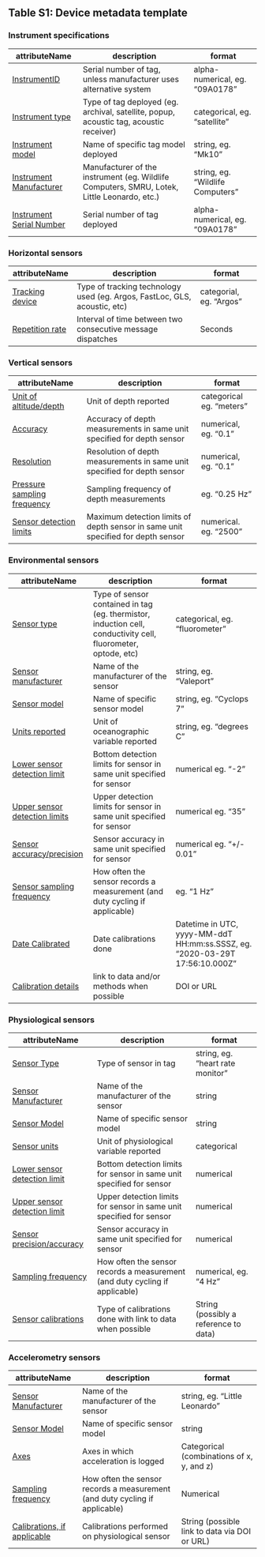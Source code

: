 ## Table S1: Device metadata template

### Instrument specifications
| attributeName | description | format | 
| ------------- | ----------- | ------ |
| [InstrumentID](fields/instrumentID.md) | Serial number of tag, unless manufacturer uses alternative system | alpha-numerical, eg. “09A0178”|
| [Instrument type](fields/instrumentType.md) | Type of tag deployed (eg. archival, satellite, popup, acoustic tag, acoustic receiver) | categorical, eg. “satellite”|
| [Instrument model](fields/instrumentModel.md) | Name of specific tag model deployed | string, eg. “Mk10”|
| [Instrument Manufacturer](fields/instrumentManufacturer.md) | Manufacturer of the instrument (eg. Wildlife Computers, SMRU, Lotek, Little Leonardo, etc.) | string, eg. “Wildlife Computers”|
| [Instrument Serial Number](fields/instrumentSerialNumber.md) | Serial number of tag deployed | alpha-numerical, eg. “09A0178”|

### Horizontal sensors
| attributeName | description | format | 
| ------------- | ----------- | ------ |
| [Tracking device](fields/trackingDevice.md) | Type of tracking technology used (eg. Argos, FastLoc, GLS, acoustic, etc) | categorial, eg. “Argos”|
| [Repetition rate](fields/repetitionRate.md) | Interval of time between two consecutive message dispatches | Seconds|

### Vertical sensors
| attributeName | description | format | 
| ------------- | ----------- | ------ |
| [Unit of altitude/depth ](fields/unitOfAltitudeDepth.md) | Unit of depth reported | categorical eg. “meters”|
| [Accuracy](fields/accuracy.md) | Accuracy of depth measurements in same unit specified for depth sensor | numerical, eg. “0.1”|
| [Resolution](fields/resolution.md) | Resolution of depth measurements in same unit specified for depth sensor | numerical, eg. “0.1”|
| [Pressure sampling frequency](fields/pressureSamplingFrequency.md) | Sampling frequency of depth measurements | eg. “0.25 Hz”|
| [Sensor detection limits](fields/sensorDetectionLimits.md) | Maximum detection limits of depth sensor in same unit specified for depth sensor | numerical. eg. “2500”|
### Environmental sensors
| attributeName | description | format | 
| ------------- | ----------- | ------ |
| [Sensor type](fields/sensorType.md) | Type of sensor contained in tag (eg. thermistor, induction cell, conductivity cell, fluorometer, optode, etc) | categorical, eg. “fluorometer”|
| [Sensor manufacturer](fields/sensorManufacturer.md) | Name of the manufacturer of the sensor | string, eg. “Valeport”|
| [Sensor model](fields/sensorModel.md) | Name of specific sensor model | string, eg. “Cyclops 7”|
| [Units reported](fields/unitsReported.md) | Unit of oceanographic variable reported | string, eg. “degrees C”|
| [Lower sensor detection limit](fields/lowerSensorDetectionLimit.md) | Bottom detection limits for sensor in same unit specified for sensor | numerical eg. “-2”|
| [Upper sensor detection limits](fields/upperSensorDetectionLimit.md) | Upper detection limits for sensor in same unit specified for sensor | numerical eg. “35”|
| [Sensor accuracy/precision](fields/sensorAccuracyPrecision.md) | Sensor accuracy in same unit specified for sensor | numerical eg. “+/- 0.01”|
| [Sensor sampling frequency](fields/sensorSamplingFrequency.md) | How often the sensor records a measurement (and duty cycling if applicable) | eg. “1 Hz”|
| [Date Calibrated](fields/dateCalibrated.md) | Date calibrations done | Datetime in UTC, yyyy-MM-ddT HH:mm:ss.SSSZ, eg. “2020-03-29T 17:56:10.000Z”|
| [Calibration details](fields/calibrationDetails.md) | link to data and/or methods when possible | DOI or URL|
### Physiological sensors
| attributeName | description | format | 
| ------------- | ----------- | ------ |
| [Sensor Type](fields/sensorType.md) | Type of sensor in tag | string, eg. “heart rate monitor”|
| [Sensor Manufacturer](fields/sensorManufacturer.md) | Name of the manufacturer of the sensor | string|
| [Sensor Model](fields/sensorModel.md) | Name of specific sensor model | string|
| [Sensor units](fields/sensorUnits.md) | Unit of physiological variable reported | categorical|
| [Lower sensor detection limit](fields/lowerSensorDetectionLimit.md) | Bottom detection limits for sensor in same unit specified for sensor | numerical|
| [Upper sensor detection limit](fields/upperSensorDetectionLimit.md) | Upper detection limits for sensor in same unit specified for sensor | numerical|
| [Sensor precision/accuracy](fields/sensorPrecisionAccuracy.md) | Sensor accuracy in same unit specified for sensor | numerical|
| [Sampling frequency](fields/samplingFrequency.md) | How often the sensor records a measurement (and duty cycling if applicable) | numerical, eg. “4 Hz”|
| [Sensor calibrations](fields/sensorCalibrations.md) | Type of calibrations done with link to data when possible | String (possibly a reference to data)|
### Accelerometry sensors
| attributeName | description | format | 
| ------------- | ----------- | ------ |
| [Sensor Manufacturer](fields/sensorManufacturer.md) | Name of the manufacturer of the sensor | string, eg. “Little Leonardo”|
| [Sensor Model](fields/sensorModel.md) | Name of specific sensor model | string|
| [Axes](fields/axes.md) | Axes in which acceleration is logged | Categorical (combinations of x, y, and z)|
| [Sampling frequency](fields/samplingFrequency.md) | How often the sensor records a measurement (and duty cycling if applicable) | Numerical|
| [Calibrations, if applicable](fields/calibrations.md) | Calibrations performed on physiological sensor | String (possible link to data via DOI or URL)|